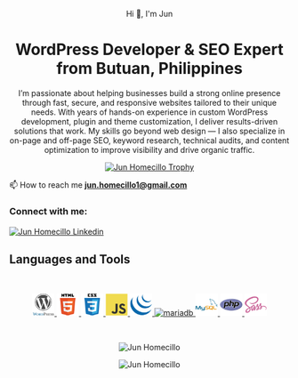 <p align="center">Hi 👋, I'm Jun</p>
<h1 align="center">WordPress Developer & SEO Expert from Butuan, Philippines</h1>

<p align="center">I’m passionate about helping businesses build a strong online presence through fast, secure, and responsive websites tailored to their unique needs. With years of hands-on experience in custom WordPress development, plugin and theme customization, I deliver results-driven solutions that work. My skills go beyond web design — I also specialize in on-page and off-page SEO, keyword research, technical audits, and content optimization to improve visibility and drive organic traffic.</p>


<p align="center"> <a href="https://github.com/ryo-ma/github-profile-trophy"><img src="https://github-profile-trophy.vercel.app/?username=jun-homecillo" alt="Jun Homecillo Trophy" /></a> </p>

📫 How to reach me **jun.homecillo1@gmail.com**
<h3>Connect with me:</h3>
<a href="https://www.linkedin.com/in/jun-homecillo/" target="blank"><img align="center" src="https://raw.githubusercontent.com/rahuldkjain/github-profile-readme-generator/master/src/images/icons/Social/linked-in-alt.svg" alt="Jun Homecillo Linkedin" height="30" width="40" /></a>
</p>

<h2>Languages and Tools</h2>
<br>
<p align="center">
  <a href="https://wordpress.org/" target="_blank" rel="noreferrer">
  <img src="https://raw.githubusercontent.com/devicons/devicon/master/icons/wordpress/wordpress-original.svg" alt="wordpress" width="40" height="40"/>
  </a>
  <a href="https://www.w3.org/html/" target="_blank" rel="noreferrer">
    <img src="https://raw.githubusercontent.com/devicons/devicon/master/icons/html5/html5-original-wordmark.svg" alt="html5" width="40" height="40"/>
  </a>
  <a href="https://www.w3schools.com/css/" target="_blank" rel="noreferrer">
    <img src="https://raw.githubusercontent.com/devicons/devicon/master/icons/css3/css3-original-wordmark.svg" alt="css3" width="40" height="40"/>
  </a>
  <a href="https://developer.mozilla.org/en-US/docs/Web/JavaScript" target="_blank" rel="noreferrer">
  <img src="https://raw.githubusercontent.com/devicons/devicon/master/icons/javascript/javascript-original.svg" alt="javascript" width="40" height="40"/>
  </a>
  <a href="https://jquery.com/" target="_blank" rel="noreferrer">
  <img src="https://raw.githubusercontent.com/devicons/devicon/master/icons/jquery/jquery-original.svg" alt="jquery" width="40" height="40"/>
  </a>
  <a href="https://mariadb.org/" target="_blank" rel="noreferrer">
    <img src="https://www.vectorlogo.zone/logos/mariadb/mariadb-icon.svg" alt="mariadb" width="40" height="40"/>
  </a>
  <a href="https://www.mysql.com/" target="_blank" rel="noreferrer">
    <img src="https://raw.githubusercontent.com/devicons/devicon/master/icons/mysql/mysql-original-wordmark.svg" alt="mysql" width="40" height="40"/>
  </a>
  <a href="https://www.php.net" target="_blank" rel="noreferrer">
    <img src="https://raw.githubusercontent.com/devicons/devicon/master/icons/php/php-original.svg" alt="php" width="40" height="40"/>
  </a>
  <a href="https://sass-lang.com" target="_blank" rel="noreferrer">
    <img src="https://raw.githubusercontent.com/devicons/devicon/master/icons/sass/sass-original.svg" alt="sass" width="40" height="40"/>
  </a>
</p>
<br>
<p  align="center"><img src="https://github-readme-streak-stats.herokuapp.com/?user=jun-homecillo&" alt="Jun Homecillo" /></p>
<p  align="center"><img src="https://github-readme-stats.vercel.app/api?username=jun-homecillo&show_icons=true&locale=en" alt="Jun Homecillo" /></p>

